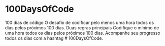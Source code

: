 # 100DaysOfCode
100 dias de código
O desafio de codificar pelo menos uma hora todos os dias pelos próximos 100 dias.
Duas regras principais
Codifique o mínimo de uma hora todos os dias pelos próximos 100 dias.
Acompanhe seu progresso todos os dias com a hashtag # 100DaysOfCode.
